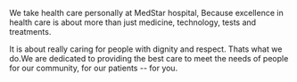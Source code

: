 We take health care personally at MedStar hospital, Because excellence in
health care is about more than just medicine, technology, tests and
treatments.

It is about really caring for people with dignity and respect.
Thats what we do.We are dedicated to providing the best care to meet 
the needs of people for our community, for our patients -- for you.